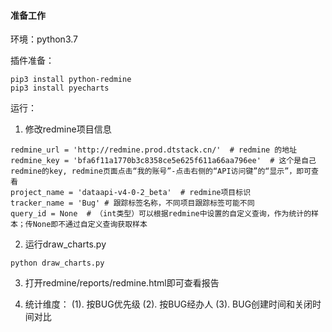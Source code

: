#### 准备工作
环境：python3.7

插件准备：

```
pip3 install python-redmine
pip3 install pyecharts
```

运行：
1. 修改redmine项目信息

```
redmine_url = 'http://redmine.prod.dtstack.cn/'  # redmine 的地址
redmine_key = 'bfa6f11a1770b3c8358ce5e625f611a66aa796ee'  # 这个是自己redmine的key, redmine页面点击“我的账号”-点击右侧的“API访问键”的“显示”，即可查看
project_name = 'dataapi-v4-0-2_beta'  # redmine项目标识
tracker_name = 'Bug' # 跟踪标签名称，不同项目跟踪标签可能不同
query_id = None  # （int类型）可以根据redmine中设置的自定义查询，作为统计的样本；传None即不通过自定义查询获取样本
```
2. 运行draw_charts.py

`python draw_charts.py
`

3. 打开redmine/reports/redmine.html即可查看报告

4. 统计维度：
(1). 按BUG优先级
(2). 按BUG经办人
(3). BUG创建时间和关闭时间对比